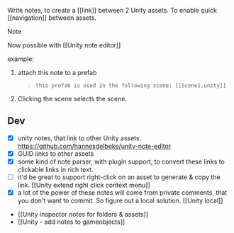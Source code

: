 Write notes, to create a [[link]] between 2 Unity assets. 
To enable quick [[navigation]] between assets. 

> [!NOTE] 
> Now possible with [[Unity note editor]]

example:
1. attach this note to a prefab
   > `this prefab is used in the following scene: [[Scene1.unity]]`
2. Clicking the scene selects the scene.

## Dev
 - [x] unity notes, that link to other Unity assets. https://github.com/hannesdelbeke/unity-note-editor
- [x] GUID links to other assets
- [x] some kind of note parser, with plugin support, to convert these links to clickable links in rich text.
- [ ] it'd be great to support right-click on an asset to generate & copy the link. [[Unity extend right click context menu]]
- [x] a lot of the power of these notes will come from private comments, that you don't want to commit. So figure out a local solution. [[Unity local]]

- [[Unity inspector notes for folders & assets]]
- [[Unity - add notes to gameobjects]]

